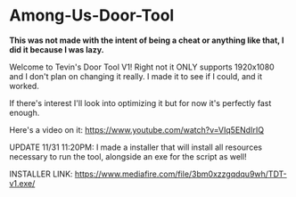 # Among-Us-Door-Tool
**This was not made with the intent of being a cheat or anything like that, I did it because I was lazy.**

Welcome to Tevin's Door Tool V1!
Right not it ONLY supports 1920x1080 and I don't plan on changing it really.
I made it to see if I could, and it worked.

If there's interest I'll look into optimizing it but for now it's perfectly fast enough.

Here's a video on it:
https://www.youtube.com/watch?v=VIq5ENdIrIQ

UPDATE 11/31 11:20PM: I made a installer that will install all resources necessary to run the tool, alongside an exe for the script as well!

INSTALLER LINK: https://www.mediafire.com/file/3bm0xzzgqdqu9wh/TDT-v1.exe/
